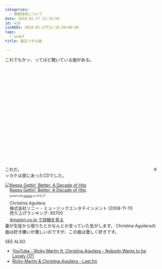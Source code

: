 ```yaml
---
categories:
  - 情報技術について
date: 2010-02-27 12:10:59
id: 418
iso8601: 2010-02-27T12:10:59+09:00
tags:
  - undef
title: 最近ツボな曲

---
```


これでもかッ、ってほど聴いている曲がある。


これだ。
<object width="425" height="344"><param name="movie" value="http://www.youtube.com/v/742LxBEOLNE&hl=en_US&fs=1&rel=0&color1=0x006699&color2=0x54abd6"></param><param name="allowFullScreen" value="true"></param><param name="allowscriptaccess" value="always"></param><embed src="http://www.youtube.com/v/742LxBEOLNE&hl=en_US&fs=1&rel=0&color1=0x006699&color2=0x54abd6" type="application/x-shockwave-flash" allowscriptaccess="always" allowfullscreen="true" width="425" height="344"></embed></object>
キッカケは家にあったCDでした。
<div class="amazlet-box" style="margin-bottom:0px;"><div class="amazlet-image" style="float:left;"><a href="http://www.amazon.co.jp/exec/obidos/ASIN/B001G7HT2I/nqounet-22/ref=nosim/" name="amazletlink" target="_blank"><img src="http://ecx.images-amazon.com/images/I/51JFjv-F6SL._SL160_.jpg" alt="Keeps Gettin' Better: A Decade of Hits" style="border: none;" /></a></div><div class="amazlet-info" style="float:left;margin-left:15px;line-height:120%"><div class="amazlet-name" style="margin-bottom:10px;line-height:120%"><a href="http://www.amazon.co.jp/exec/obidos/ASIN/B001G7HT2I/nqounet-22/ref=nosim/" name="amazletlink" target="_blank">Keeps Gettin' Better: A Decade of Hits</a><div class="amazlet-powered-date" style="font-size:7pt;margin-top:5px;font-family:verdana;line-height:120%">posted with <a href="http://app.amazlet.com/amazlet/" title="Keeps Gettin&#039; Better: A Decade of Hits" target="_blank">amazlet</a> at 10.02.27</div></div><div class="amazlet-detail">Christina Aguilera <br />株式会社ソニー・ミュージックエンタテインメント (2008-11-11)<br />売り上げランキング: 85705<br /></div><div class="amazlet-link" style="margin-top: 5px"><a href="http://www.amazon.co.jp/exec/obidos/ASIN/B001G7HT2I/nqounet-22/ref=nosim/" name="amazletlink" target="_blank">Amazon.co.jp で詳細を見る</a></div></div><div class="amazlet-footer" style="clear: left"></div></div>
妻が生徒から借りたとかなんとか言っていた気がします。
Christina Aguileraの曲は好き嫌いが激しいのですが、この曲は激しく好きです。
<div>
<p>SEE ALSO</p>
<ul>
<li><a href="http://www.youtube.com/watch?v=742LxBEOLNE" target="_blank">YouTube - Ricky Martin ft. Christina Aguilera - Nobody Wants to be Lonely (17)</a></li>
<li><a href="http://www.lastfm.jp/music/Ricky+Martin+&amp;+Christina+Aguilera" target="_blank">Ricky Martin & Christina Aguilera - Last.fm</a></li>
</ul>
</div>
    	